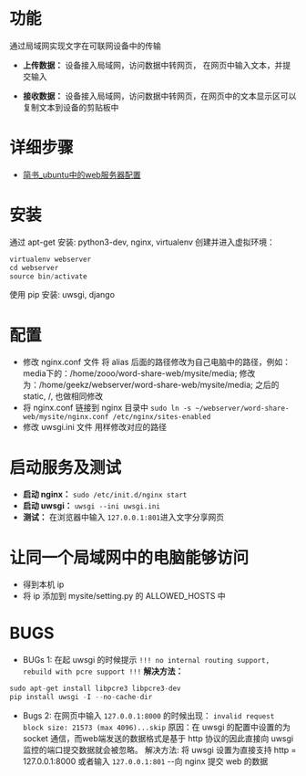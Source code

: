 # 功能
通过局域网实现文字在可联网设备中的传输
- **上传数据：**
设备接入局域网，访问数据中转网页， 在网页中输入文本，并提交输入

- **接收数据：**
设备接入局域网，访问数据中转网页，在网页中的文本显示区可以复制文本到设备的剪贴板中

# 详细步骤
- [简书_ubuntu中的web服务器配置](http://www.jianshu.com/p/0988624ff307)

# 安装
通过 apt-get 安装: python3-dev, nginx, virtualenv
创建并进入虚拟环境：
```c
virtualenv webserver
cd webserver
source bin/activate
```
使用 pip 安装: uwsgi, django

# 配置
- 修改 nginx.conf 文件
将 alias 后面的路径修改为自己电脑中的路径，例如：
media下的：/home/zooo/word-share-web/mysite/media;
修改为：/home/geekz/webserver/word-share-web/mysite/media;
之后的 static, /, 也做相同修改
- 将 nginx.conf 链接到 nginx 目录中
`sudo ln -s ~/webserver/word-share-web/mysite/nginx.conf /etc/nginx/sites-enabled`
- 修改 uwsgi.ini 文件
用样修改对应的路径

# 启动服务及测试
- **启动 nginx：** `sudo /etc/init.d/nginx start`
- **启动 uwsgi：** `uwsgi --ini uwsgi.ini`
- **测试：** 在浏览器中输入 `127.0.0.1:801`进入文字分享网页

# 让同一个局域网中的电脑能够访问
- 得到本机 ip
- 将 ip 添加到 mysite/setting.py 的 ALLOWED_HOSTS 中

# BUGS
- BUGs 1: 在起 uwsgi 的时候提示
`!!! no internal routing support, rebuild with pcre support !!!`
**解决方法：**
```c
sudo apt-get install libpcre3 libpcre3-dev
pip install uwsgi -I --no-cache-dir
```

- Bugs 2: 在网页中输入 `127.0.0.1:8000` 的时候出现：
`invalid request block size: 21573 (max 4096)...skip`
原因：在 uwsgi 的配置中设置的为 socket 通信，而web端发送的数据格式是基于 http 协议的因此直接向 uwsgi 监控的端口提交数据就会被忽略。
解决方法: 将 uwsgi 设置为直接支持 http = 127.0.0.1:8000
或者输入 `127.0.0.1:801` --向 nginx 提交 web 的数据



